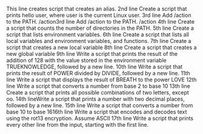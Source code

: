 This line creates script that creates an alias.
2nd line Create a script that prints hello user, where user is the current Linux user.
3rd line Add /action to the PATH. /action3rd line Add /action to the PATH. /action
4th line Create a script that counts the number of directories in the PATH.
5th line Create a script that lists environment variables.
6th line Create a script that lists all local variables and environment variables, and functions.
7th line Create a script that creates a new local variable
8th line Create a script that creates a new global variable
9th line Write a script that prints the result of the addition of 128 with the value stored in the environment variable TRUEKNOWLEDGE, followed by a new line.
10th line Write a script that prints the result of POWER divided by DIVIDE, followed by a new line.
11th line Write a script that displays the result of BREATH to the power LOVE
12th line Write a script that converts a number from base 2 to base 10
13th line Create a script that prints all possible combinations of two letters, except oo.
14th lineWrite a script that prints a number with two decimal places, followed by a new line.
15th line Write a script that converts a number from base 10 to base 1616th line Write a script that encodes and decodes text using the rot13 encryption. Assume ASCII
17th line Write a script that prints every other line from the input, starting with the first line.

